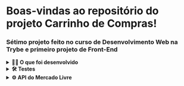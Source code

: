 # Boas-vindas ao repositório do projeto Carrinho de Compras!

### Sétimo projeto feito no curso de Desenvolvimento Web na Trybe e primeiro projeto de Front-End

<details>
  <summary><strong>👨‍💻 O que foi desenvolvido</strong></summary><br />
  
Um **carrinho de compras** totalmente dinâmico! 🛒

Para isso, foi consumido dados diretamente de uma **API!** 🤩

Nesse projeto pude ter a experiência de pôr em prática o desenvolvimento orientado a testes, o famoso TDD (Test Driven Development)! Que te ajuda a garantir um código de qualidade, percebendo os casos de uso da sua aplicação e garantindo que ela está funcionando da maneira correta! 🚀

</details>

<details>
  <summary><strong>🛠 Testes</strong></summary><br />

Nesse projeto foi implementado o TDD (Test Driven Development) também conhecido como _desenvolvimento orientado a testes_, que é uma prática muito utilizada no mercado de trabalho para garantir que o código será implementado da maneira correta. Ou seja, primeiro deve-se escrever o teste para uma função e depois vai implementar a lógica para que a função execute.

</details>

<details>
<summary><strong>⚙️ API do Mercado Livre</strong></summary><br />

O [manual da API do Mercado Livre](https://developers.mercadolivre.com.br/pt_br/itens-e-buscas) contém todas as informações acerca da API (retorno, estrutura). Nesse projeto você vai precisar apenas de alguns dos _endpoints_, sendo eles:

- `https://api.mercadolibre.com/sites/MLB/search?q=$QUERY`: traz uma lista de produtos, onde `$QUERY` é o termo a ser buscado. Por exemplo, se o termo for `computador`, o retorno será parecido com esse:

- `https://api.mercadolibre.com/items/$ItemID`: traz detalhes de um determinado produto, onde `$ItemID` é o `id` do produto a ser buscado. Por exemplo, se o `id` do produto for `MLB1341706310`, o retorno será parecido com esse:

  </details>
